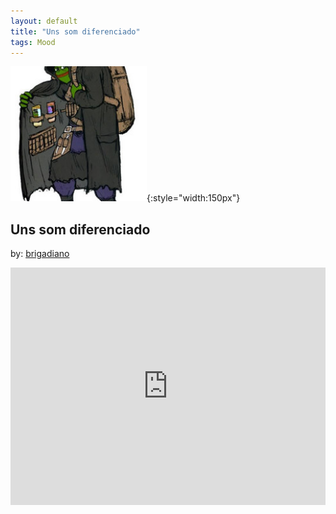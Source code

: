 ```yaml
---
layout: default
title: "Uns som diferenciado"
tags: Mood
---
```

![Pepe](/assets/img/diferenciado.png){:style="width:150px"}
## Uns som diferenciado
by: [brigadiano](https://open.spotify.com/user/brigadiano)


<iframe src="https://open.spotify.com/embed/playlist/0m5koRX4mrezwBKVi8kdtp" width="100%" height="380" frameborder="0" allowtransparency="true" allow="encrypted-media"></iframe>

